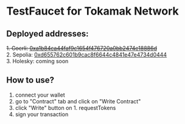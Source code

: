 # TestFaucet for Tokamak Network
## Deployed addresses: 
<del> 1. Goerli: [0xa1b84ca44faf9c1654f476720a0bb2474e18886d](https://goerli.etherscan.io/address/0xa1b84ca44faf9c1654f476720a0bb2474e18886d) </del> <br>
2. Sepolia: [0xd655762c601b9cac8f6644c4841e47e4734d0444](https://sepolia.etherscan.io/address/0xd655762c601b9cac8f6644c4841e47e4734d0444#writeContract#F1) <br>
3. Holesky: coming soon

## How to use?
1. connect your wallet
2. go to "Contract" tab and click on "Write Contract"
3. click "Write" button on 1. requestTokens
4. sign your transaction
